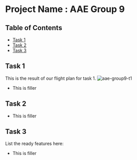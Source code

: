 # Project Name : AAE Group 9
>

## Table of Contents
* [Task 1](#task-1)
* [Task 2](#task-2)
* [Task 3](#task-3)


## Task 1
This is the result of our flight plan for task 1.
![aae-group9-t1](https://user-images.githubusercontent.com/116061877/199165511-77a428f5-bc07-4278-82d6-ebb943726413.jpg)

- This is filler


## Task 2
- This is filler


## Task 3
List the ready features here:
- This is filler


